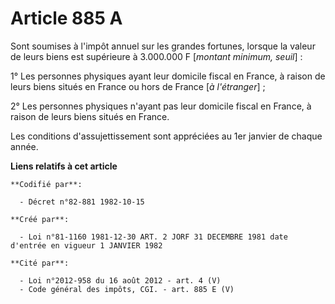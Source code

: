 # Article 885 A

Sont soumises à l'impôt annuel sur les grandes fortunes, lorsque la valeur de leurs biens est supérieure à 3.000.000 F
[*montant minimum, seuil*] :

1° Les personnes physiques ayant leur domicile fiscal en France, à raison de leurs biens situés en France ou hors de France
[*à l'étranger*] ;

2° Les personnes physiques n'ayant pas leur domicile fiscal en France, à raison de leurs biens situés en France.

Les conditions d'assujettissement sont appréciées au 1er janvier de chaque année.

**Liens relatifs à cet article**

	**Codifié par**:

	  - Décret n°82-881 1982-10-15

	**Créé par**:

	  - Loi n°81-1160 1981-12-30 ART. 2 JORF 31 DECEMBRE 1981 date d'entrée en vigueur 1 JANVIER 1982

	**Cité par**:

	  - Loi n°2012-958 du 16 août 2012 - art. 4 (V)
	  - Code général des impôts, CGI. - art. 885 E (V)
